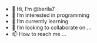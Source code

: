 - 👋 Hi, I’m @berila7
- 👀 I’m interested in programming
- 🌱 I’m currently learning 
- 💞️ I’m looking to collaborate on ...
- 📫 How to reach me ...

<!---
berila7/berila7 is a ✨ special ✨ repository because its `README.md` (this file) appears on your GitHub profile.
You can click the Preview link to take a look at your changes.
--->
